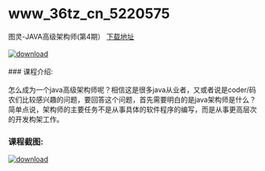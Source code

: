 # www_36tz_cn_5220575
图灵-JAVA高级架构师(第4期）
[下载地址](http://www.36tz.cn/article/5220575 "下载地址")
<br/></br>[![download](http://36tz.cn/muke_img/2021_07_1-66-300x228.png "下载地址")](http://www.36tz.cn/article/5220575 "下载地址")
<br/></br>### 课程介绍:<br/></br>怎么成为一个java高级架构师呢？相信这是很多java从业者，又或者说是coder/码农们比较感兴趣的问题，要回答这个问题，首先需要明白的是java架构师是什么？
简单点说，架构师的主要任务不是从事具体的软件程序的编写，而是从事更高层次的开发构架工作。

### 课程截图:
[![download](http://36tz.cn/muke_img/2021_07_2-61.png "下载地址")](http://www.36tz.cn/article/5220575 "下载地址")

